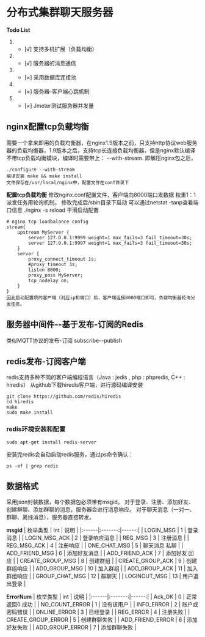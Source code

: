 # 分布式集群聊天服务器

**Todo List**
1. - [√] 支持多机扩展（负载均衡）
2. - [√] 服务器的消息通信
3. - [×] 采用数据库连接池
4. - [×] 服务器-客户端心跳机制
5. - [×] Jmeter测试服务器并发量


## nginx配置tcp负载均衡
需要一个拿来即用的负载均衡器，在nginx1.9版本之前，只支持http协议web服务器的负载均衡器，1.9版本之后，支持tcp长连接负载均衡器，但是nginx默认编译不带tcp负载均衡模块，编译时需要带上： --with-stream.
即解压nginx包之后， 
```
./configure --with-stream   
编译安装 make && make install
文件保存在/usr/local/nginx中，配置文件在conf目录下
```
**配置tcp负载均衡**
修改nginx.conf配置文件，客户端向8000端口发数据 权重1：1派发任务用轮询机制。
修改完成后/sbin目录下启动  可以通过netstat -tanp查看端口信息
./nginx -s reload  平滑启动配置
```
# nginx tcp loadbalance config
stream{
    upstream MyServer {
        server 127.0.0.1:9999 weight=1 max_fails=3 fail_timeout=30s;
        server 127.0.0.1:9997 weight=1 max_fails=3 fail_timeout=30s;
    }
    server {
        proxy_connect_timeout 1s;
        #proxy_timeout 3s;
        listen 8000;
        proxy_pass MyServer;
        tcp_nodelay on;
    }
}
因此启动配置项的客户端（对应ip和端口）后，客户端连接8000端口即可，负载均衡器轮询分发任务。
```

## 服务器中间件--基于发布-订阅的Redis
类似MQTT协议的发布-订阅 subscribe--publish

## redis发布-订阅客户端
redis支持多种不同的客户端编程语言（Java : jedis , php : phpredis, C++ : hiredis）
从github下载hiredis客户端，进行源码编译安装
```
git clone https://github.com/redis/hiredis
cd hiredis
make
sudo make install
```


### redis环境安装和配置
```
sudo apt-get install redis-server
```
安装完redis会自动启动redis服务，通过ps命令确认：
```
ps -ef | grep redis
```





## 数据格式
采用json封装数据，每个数据包必须带有msgid。
对于登录、注册、添加好友、创建群聊、添加群聊的消息，服务器会进行消息响应。
对于聊天消息（一对一、群聊、离线消息），服务器直接转发。


**msgid**
| 枚举类型 | int | 说明 |
|:------|:-------:|------:|
| LOGIN_MSG | 1 | 登录消息 |
| LOGIN_MSG_ACK | 2 | 登录响应消息 |
| REG_MSG | 3 | 注册消息 |
| REG_MSG_ACK | 4 | 注册响应 |
| ONE_CHAT_MSG | 5 | 聊天消息 私聊 |
| ADD_FRIEND_MSG | 6 | 添加好友消息 |
| ADD_FRIEND_ACK | 7 | 添加好友 回应 |
| CREATE_GROUP_MSG | 8 | 创建群组 |
| CREATE_GROUP_ACK | 9 | 创建群组响应 |
| ADD_GROUP_MSG | 10 | 加入群组 |
| ADD_GROUP_ACK | 11 | 加入群组响应 |
| GROUP_CHAT_MSG | 12 | 群聊天 |
| LOGINOUT_MSG | 13 | 用户退出登录 |


**ErrorNum**
| 枚举类型 | int | 说明 |
|:------|:-------:|------:|
| Ack_OK | 0 | 正常返回0 成功 |
| NO_COUNT_ERROR | 1 | 没有该用户 |
| INFO_ERROR | 2 | 账户或密码错误 |
| ONLINE_ERROR | 3 | 已经登录 |
| REG_ERROR | 4 | 注册失败 |
| CREATE_GROUP_ERROR | 5 | 创建群聊失败 |
| ADD_FRIEND_ERROR | 6 | 添加好友失败 |
| ADD_GROUP_ERROR | 7 | 添加群聊失败 |
